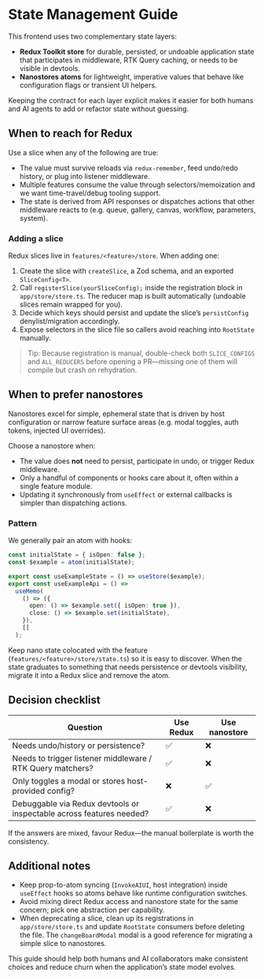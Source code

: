 # State Management Guide

This frontend uses two complementary state layers:

- **Redux Toolkit store** for durable, persisted, or undoable application state that participates in middleware, RTK
  Query caching, or needs to be visible in devtools.
- **Nanostores atoms** for lightweight, imperative values that behave like configuration flags or transient UI helpers.

Keeping the contract for each layer explicit makes it easier for both humans and AI agents to add or refactor state
without guessing.

## When to reach for Redux

Use a slice when any of the following are true:

- The value must survive reloads via `redux-remember`, feed undo/redo history, or plug into listener middleware.
- Multiple features consume the value through selectors/memoization and we want time-travel/debug tooling support.
- The state is derived from API responses or dispatches actions that other middleware reacts to (e.g. queue, gallery,
  canvas, workflow, parameters, system).

### Adding a slice

Redux slices live in `features/<feature>/store`. When adding one:

1. Create the slice with `createSlice`, a Zod schema, and an exported `SliceConfig<T>`.
2. Call `registerSlice(yourSliceConfig);` inside the registration block in `app/store/store.ts`. The reducer map is
   built automatically (undoable slices remain wrapped for you).
3. Decide which keys should persist and update the slice’s `persistConfig` denylist/migration accordingly.
4. Expose selectors in the slice file so callers avoid reaching into `RootState` manually.

> Tip: Because registration is manual, double-check both `SLICE_CONFIGS` and `ALL_REDUCERS` before opening a PR—missing
> one of them will compile but crash on rehydration.

## When to prefer nanostores

Nanostores excel for simple, ephemeral state that is driven by host configuration or narrow feature surface areas (e.g.
modal toggles, auth tokens, injected UI overrides).

Choose a nanostore when:

- The value does **not** need to persist, participate in undo, or trigger Redux middleware.
- Only a handful of components or hooks care about it, often within a single feature module.
- Updating it synchronously from `useEffect` or external callbacks is simpler than dispatching actions.

### Pattern

We generally pair an atom with hooks:

```ts
const initialState = { isOpen: false };
const $example = atom(initialState);

export const useExampleState = () => useStore($example);
export const useExampleApi = () =>
  useMemo(
    () => ({
      open: () => $example.set({ isOpen: true }),
      close: () => $example.set(initialState),
    }),
    []
  );
```

Keep nano state colocated with the feature (`features/<feature>/store/state.ts`) so it is easy to discover. When the
state graduates to something that needs persistence or devtools visibility, migrate it into a Redux slice and remove the
atom.

## Decision checklist

| Question                                                             | Use Redux | Use nanostore |
| -------------------------------------------------------------------- | --------- | ------------- |
| Needs undo/history or persistence?                                   | ✅        | ❌            |
| Needs to trigger listener middleware / RTK Query matchers?           | ✅        | ❌            |
| Only toggles a modal or stores host-provided config?                 | ❌        | ✅            |
| Debuggable via Redux devtools or inspectable across features needed? | ✅        | ❌            |

If the answers are mixed, favour Redux—the manual boilerplate is worth the consistency.

## Additional notes

- Keep prop-to-atom syncing (`InvokeAIUI`, host integration) inside `useEffect` hooks so atoms behave like runtime
  configuration switches.
- Avoid mixing direct Redux access and nanostore state for the same concern; pick one abstraction per capability.
- When deprecating a slice, clean up its registrations in `app/store/store.ts` and update `RootState` consumers before
  deleting the file. The `changeBoardModal` modal is a good reference for migrating a simple slice to nanostores.

This guide should help both humans and AI collaborators make consistent choices and reduce churn when the application’s
state model evolves.

